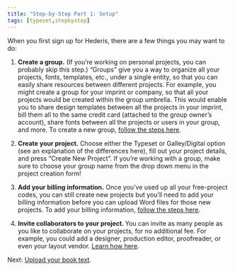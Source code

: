 ```yaml
---
title: "Step-by-Step Part 1: Setup"
tags: [typeset,stepbystep]
---
```

 
<html><body><section data-type="chapter" class="hsecchapter" data-hederis-type="hsecchapter" id="step-by-step-1" data-pi-attrs="id: step-by-step-1; data-tags: typeset,stepbystep;" role="doc-chapter" data-tags="typeset,stepbystep" data-author-name=" " data-book-title=" " title="Step-by-Step Part 1: Setup"><p class="hblkp" data-hederis-type="hblkp" id="pfgrrwjMk">When you first sign up for Hederis, there are a few things you may want to do:</p><ol class="hwprnumlist" data-hederis-type="hwprnumlist" id="p3JCihhrz"><li class="hblkoli" data-hederis-type="hblkoli" id="lisArd0tX5"><p class="hblkoli" data-hederis-type="hblklip" id="prWeOWvHT"><strong data-hederis-type="hspanstrong" id="pK7RF04Nv">Create a group.</strong> (If you&#8217;re working on personal projects, you can probably skip this step.) &#8220;Groups&#8221; give you a way to organize all your projects, fonts, templates, etc., under a single entity, so that you can easily share resources between different projects. For example, you might create a group for your imprint or company, so that all your projects would be created within the group umbrella. This would enable you to share design templates between all the projects in your imprint, bill them all to the same credit card (attached to the group owner&#8217;s account), share fonts between all the projects or users in your group, and more. To create a new group, <a href="{% link _docs/create-group.md %}" class="hspana" data-hederis-type="hspana" id="pBKg9Qekg">follow the steps here</a>.</p></li><li class="hblkoli" data-hederis-type="hblkoli" id="li8IAm390i"><p class="hblkoli" data-hederis-type="hblklip" id="pATkxaBFG"><strong class="hspanstrong" data-hederis-type="hspanstrong" id="pJ1jZDJPJ">Create your project.</strong> Choose either the Typeset or Galley/Digital option (see an explanation of the differences here), fill out your project details, and press &#8220;Create New Project&#8221;. If you&#8217;re working with a group, make sure to choose your group name from the drop down menu in the project creation form!</p></li><li class="hblkoli" data-hederis-type="hblkoli" id="liMgvLlIXK"><p class="hblkoli" data-hederis-type="hblklip" id="poyETj13b"><strong class="hspanstrong" data-hederis-type="hspanstrong" id="phXfDLPb1">Add your billing information.</strong> Once you&#8217;ve used up all your free-project codes, you can still create new projects but you&#8217;ll need to add your billing information before you can upload Word files for those new projects. To add your billing information, <a href="{% link _docs/billing-info.md %}" class="hspana" data-hederis-type="hspana" id="pGGQ8lbUt">follow the steps here</a>.</p></li><li class="hblkoli" data-hederis-type="hblkoli" id="lisUw92WbY"><p class="hblkoli" data-hederis-type="hblklip" id="pXHDaQDL8"><strong class="hspanstrong" data-hederis-type="hspanstrong" id="pQCNa5xN9">Invite collaborators to your project. </strong>You can invite as many people as you like to collaborate on your projects, for no additional fee. For example, you could add a designer, production editor, proofreader, or even your layout vendor. <a href="{% link _docs/invite-collaborator.md %}" class="hspana" data-hederis-type="hspana" id="p7GebcsYB">Learn how here</a>. </p></li></ol><p class="hblkp" data-hederis-type="hblkp" id="pRJKmOLxp">Next: <a href="{% link _docs/step-by-step-2.md %}" class="hspana" data-hederis-type="hspana" id="p2GUFQNlv">Upload your book text</a>.</p></section></body></html>
